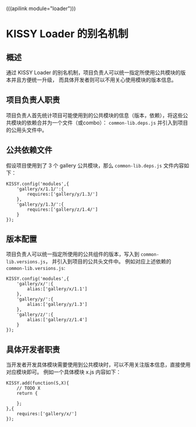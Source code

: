 (((apilink module="loader")))
# KISSY Loader 的别名机制

## 概述

通过 KISSY Loader 的别名机制，项目负责人可以统一指定所使用公共模块的版本并且方便统一升级， 而具体开发者则可以不用关心使用模块的版本信息。

## 项目负责人职责

项目负责人首先统计项目可能使用到的公共模块的信息（版本，依赖），将这些公共模块的依赖合并为一个文件（或combo）：
`common-lib.deps.js` 并引入到项目的公用头文件中。

## 公共依赖文件

假设项目使用到了 3 个 gallery 公共模块，那么 `common-lib.deps.js` 文件内容如下：
	
	KISSY.config('modules',{
	    'gallery/x/1.1/':{
	        requires:['gallery/y/1.3/']
	    },
	    'gallery/y/1.3/':{
	        requires:['gallery/z/1.4/']
	    }
	});

## 版本配置

项目负责人可以统一指定所使用的公共组件的版本，写入到 `common-lib.versions.js`， 并引入到项目的公共头文件中。
例如对应上述依赖的 `common-lib.versions.js`:

	KISSY.config('modules',{
	    'gallery/x/':{
	        alias:['gallery/x/1.1']
	    },
	    'gallery/y/':{
	        alias:['gallery/y/1.3']
	    },
	    'gallery/z/':{
	        alias:['gallery/z/1.4']
	    }
	});

## 具体开发者职责

当开发者开发具体模块需要使用到公共模块时，可以不用关注版本信息，直接使用对应模块即可。
例如一个具体模块 x.js 内容如下：

	KISSY.add(function(S,X){
	    // TODO X
	    return {

	    };
	},{
	    requires:['gallery/x/']
	});







